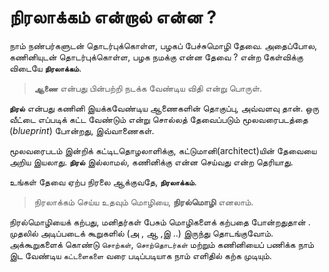 # நிரலாக்கம் என்றால் என்ன ?

நாம் நண்பர்களுடன் தொடர்புக்கொள்ள, பழகப் பேச்சுமொழி தேவை. அதைப்போல, கணினியுடன் தொடர்புக்கொள்ள, பழக நமக்கு என்ன தேவை ? என்ற கேள்விக்கு விடையே **`நிரலாக்கம்`**. 

> **`ஆணை`** என்பது பின்பற்றி நடக்க வேண்டிய விதி என்று பொருள். 

**`நிரல்`** என்பது கணினி இயக்கவேண்டிய ஆணைகளின் தொகுப்பு, அவ்வளவு தான். ஒரு வீட்டை எப்படிக் கட்ட வேண்டும் என்று சொல்லத் தேவைப்படும் மூலவரைபடத்தை (*blueprint*) போன்றது, இவ்வாணைகள். 

மூலவரைபடம் இன்றிக் கட்டிடதொழலாளிக்கு, கட்டுமானி(architect)யின் தேவையை அறிய இயலாது. **`நிரல்`** இல்லாமல், கணினிக்கு என்ன செய்வது என்ற தெரியாது. 

உங்கள் தேவை ஏற்ப நிரலை ஆக்குவதே, **`நிரலாக்கம்`**. 

> நிரலாக்கம் செய்ய உதவும் மொழியை, **நிரல்மொழி** எனலாம். 

நிரல்மொழியைக் கற்பது, மனிதர்கள் பேசும் மொழிகளைக் கற்பதை போன்றதுதான் . முதலில் அடிப்படைக் கூறுகளில் (அ , ஆ ,இ ..) இருந்து தொடங்குவோம். அக்கூறுகளைக் கொண்டு `சொற்கள்`, `சொற்தொடர்கள்` மற்றும்  கணினியைப்  பணிக்க நாம் இட வேண்டிய  `கட்டளைகளை` வரை படிப்படியாக நாம் எளிதில் கற்க முடியும். 
